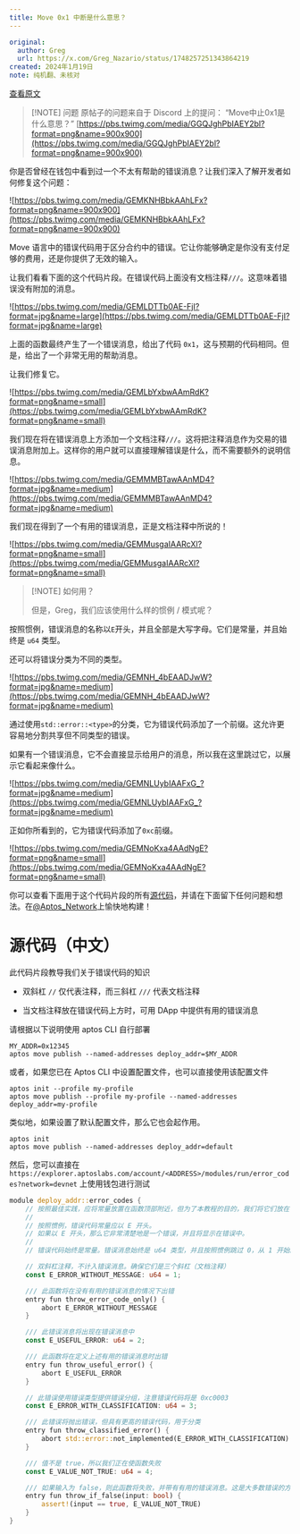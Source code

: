 ```yaml
---
title: Move 0x1 中断是什么意思？
---
```

```yaml
original: 
  author: Greg
  url: https://x.com/Greg_Nazario/status/1748257251343864219
created: 2024年1月19日
note: 纯机翻、未核对
```

[查看原文](https://x.com/Greg_Nazario/status/1748257251343864219)

>[!NOTE] 问题
>原帖子的问题来自于 Discord 上的提问：
>“Move中止0x1是什么意思？”
>[https://pbs.twimg.com/media/GGQJghPbIAEY2bl?format=png&name=900x900](https://pbs.twimg.com/media/GGQJghPbIAEY2bl?format=png&name=900x900)

你是否曾经在钱包中看到过一个不太有帮助的错误消息？让我们深入了解开发者如何修复这个问题：

![https://pbs.twimg.com/media/GEMKNHBbkAAhLFx?format=png&name=900x900](https://pbs.twimg.com/media/GEMKNHBbkAAhLFx?format=png&name=900x900)

Move 语言中的错误代码用于区分合约中的错误。它让你能够确定是你没有支付足够的费用，还是你提供了无效的输入。

让我们看看下面的这个代码片段。在错误代码上面没有文档注释`///`。这意味着错误没有附加的消息。

![https://pbs.twimg.com/media/GEMLDTTb0AE-FjI?format=jpg&name=large](https://pbs.twimg.com/media/GEMLDTTb0AE-FjI?format=jpg&name=large)

上面的函数最终产生了一个错误消息，给出了代码 `0x1`，这与预期的代码相同。但是，给出了一个非常无用的帮助消息。

让我们修复它。

![https://pbs.twimg.com/media/GEMLbYxbwAAmRdK?format=png&name=small](https://pbs.twimg.com/media/GEMLbYxbwAAmRdK?format=png&name=small)

我们现在将在错误消息上方添加一个文档注释`///`。这将把注释消息作为交易的错误消息附加上。这样你的用户就可以直接理解错误是什么，而不需要额外的说明信息。

![https://pbs.twimg.com/media/GEMMMBTawAAnMD4?format=jpg&name=medium](https://pbs.twimg.com/media/GEMMMBTawAAnMD4?format=jpg&name=medium)

我们现在得到了一个有用的错误消息，正是文档注释中所说的！

![https://pbs.twimg.com/media/GEMMusgaIAARcXl?format=png&name=small](https://pbs.twimg.com/media/GEMMusgaIAARcXl?format=png&name=small)

>[!NOTE] 如何用？
>
>但是，Greg，我们应该使用什么样的惯例 / 模式呢？

按照惯例，错误消息的名称以`E`开头，并且全部是大写字母。它们是常量，并且始终是 `u64` 类型。

还可以将错误分类为不同的类型。

![https://pbs.twimg.com/media/GEMNH_4bEAADJwW?format=jpg&name=medium](https://pbs.twimg.com/media/GEMNH_4bEAADJwW?format=jpg&name=medium)

通过使用`std::error::<type>`的分类，它为错误代码添加了一个前缀。这允许更容易地分割共享但不同类型的错误。

如果有一个错误消息，它不会直接显示给用户的消息，所以我在这里跳过它，以展示它看起来像什么。

![https://pbs.twimg.com/media/GEMNLUybIAAFxG_?format=jpg&name=medium](https://pbs.twimg.com/media/GEMNLUybIAAFxG_?format=jpg&name=medium)

正如你所看到的，它为错误代码添加了`0xc`前缀。

![https://pbs.twimg.com/media/GEMNoKxa4AAdNgE?format=png&name=small](https://pbs.twimg.com/media/GEMNoKxa4AAdNgE?format=png&name=small)

你可以查看下面用于这个代码片段的所有[源代码](https://github.com/aptos-labs/daily-move/blob/main/snippets/19-01-2024/sources/error_codes.move)，并请在下面留下任何问题和想法。在[@Aptos_Network](https://twitter.com/Aptos_Network)上愉快地构建！



# 源代码（中文）

此代码片段教导我们关于错误代码的知识

- 双斜杠 `//` 仅代表注释，而三斜杠 `///` 代表文档注释

- 当文档注释放在错误代码上方时，可用 DApp 中提供有用的错误消息

请根据以下说明使用 aptos CLI 自行部署

```
MY_ADDR=0x12345
aptos move publish --named-addresses deploy_addr=$MY_ADDR
```

或者，如果您已在 Aptos CLI 中设置配置文件，也可以直接使用该配置文件

```
aptos init --profile my-profile
aptos move publish --profile my-profile --named-addresses deploy_addr=my-profile
```

类似地，如果设置了默认配置文件，那么它也会起作用。

```
aptos init
aptos move publish --named-addresses deploy_addr=default
```

然后，您可以直接在 `https://explorer.aptoslabs.com/account/<ADDRESS>/modules/run/error_codes?network=devnet` 上使用钱包进行测试

```rust
module deploy_addr::error_codes {
    // 按照最佳实践，应将常量放置在函数顶部附近，但为了本教程的目的，我们将它们放在它们的使用位置旁边。
    //
    // 按照惯例，错误代码常量应以 E 开头。
    // 如果以 E 开头，那么它非常清楚地是一个错误，并且将显示在错误中。
    //
    // 错误代码始终是常量。错误消息始终是 u64 类型，并且按照惯例跳过 0，从 1 开始。请记住，所有错误应该有不同编号。如果它们相同，则错误消息可能会混在一起。

    // 双斜杠注释，不计入错误消息。确保它们是三个斜杠（文档注释）
    const E_ERROR_WITHOUT_MESSAGE: u64 = 1;

    /// 此函数将在没有有用的错误消息的情况下出错
    entry fun throw_error_code_only() {
        abort E_ERROR_WITHOUT_MESSAGE
    }

    /// 此错误消息将出现在错误消息中
    const E_USEFUL_ERROR: u64 = 2;

    /// 此函数将在定义上述有用的错误消息时出错
    entry fun throw_useful_error() {
        abort E_USEFUL_ERROR
    }

    // 此错误使用错误类型提供错误分组，注意错误代码将是 0xc0003
    const E_ERROR_WITH_CLASSIFICATION: u64 = 3;

    /// 此错误将抛出错误，但具有更高的错误代码，用于分类
    entry fun throw_classified_error() {
        abort std::error::not_implemented(E_ERROR_WITH_CLASSIFICATION)
    }

    /// 值不是 true，所以我们正在使函数失败
    const E_VALUE_NOT_TRUE: u64 = 4;

    /// 如果输入为 false，则此函数将失败，并带有有用的错误消息。这是大多数错误的方式
    entry fun throw_if_false(input: bool) {
        assert!(input == true, E_VALUE_NOT_TRUE)
    }
}
```
